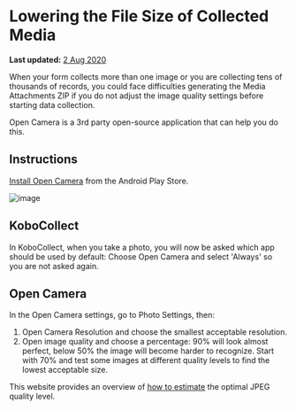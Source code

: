 # Lowering the File Size of Collected Media
**Last updated:** <a href="https://github.com/kobotoolbox/docs/blob/50c84a0d9c03efca0d5b4e305ab68c6a10785669/source/lower_file_size.md" class="reference">2 Aug 2020</a>

When your form collects more than one image or you are collecting tens of thousands of records, you could face difficulties generating the Media Attachments ZIP if you do not adjust the image quality settings before starting data collection.

Open Camera is a 3rd party open-source application that can help you do this.

## Instructions

[Install Open Camera](https://play.google.com/store/apps/details?id=net.sourceforge.opencamera&hl=en_US) from the Android Play Store.

![image](/images/lower_file_size/open_cam.png)

## KoboCollect

In KoboCollect, when you take a photo, you will now be asked which app should be used by default: Choose Open Camera and select 'Always' so you are not asked again.

## Open Camera

In the Open Camera settings, go to Photo Settings, then:

1. Open Camera Resolution and choose the smallest acceptable resolution.
2. Open image quality and choose a percentage: 90% will look almost perfect, below 50% the image will become harder to recognize. Start with 70% and test some images at different quality levels to find the lowest acceptable size.

This website provides an overview of [how to estimate](http://fotoforensics.com/tutorial-estq.php) the optimal JPEG quality level.
